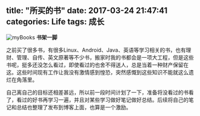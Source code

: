 title: "所买的书"
date: 2017-03-24 21:47:41
categories: Life
tags: 成长
---
![myBooks](https://andylee-1258982386.cos.ap-chengdu.myqcloud.com/mybooks.jpg)
**书架一脚**

<!--more-->

之前买了很多书，有很多Linux、Android、Java、英语等学习相关的书，也有理财、管理、自传、英文原著等不少书，搬家时我的书都会是一项大工程，但是这些书呢，挺多还没怎么看过，即使看过的也舍不得送人，总是当着一种财产保留在这。这些时间现有工作让我没有激情感到惶恐，突然感慨到这些知识不能就这么遗烂在角落里。

自己离自己的目标还相差甚远，所以前一段时间计划了一下，准备将没看过的书看了，看过的好书再学习一遍，并且对某些学习做好笔记做好总结。后续将自己的笔记和总结也整理了发布到博客上面，也算是一个激励。



